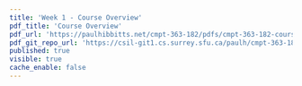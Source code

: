 ```yaml
---
title: 'Week 1 - Course Overview'
pdf_title: 'Course Overview'
pdf_url: 'https://paulhibbitts.net/cmpt-363-182/pdfs/cmpt-363-182-course-overview.pdf'
pdf_git_repo_url: 'https://csil-git1.cs.surrey.sfu.ca/paulh/cmpt-363-182-slides/blob/master/course-overview/slides.md'
published: true
visible: true
cache_enable: false
---
```

